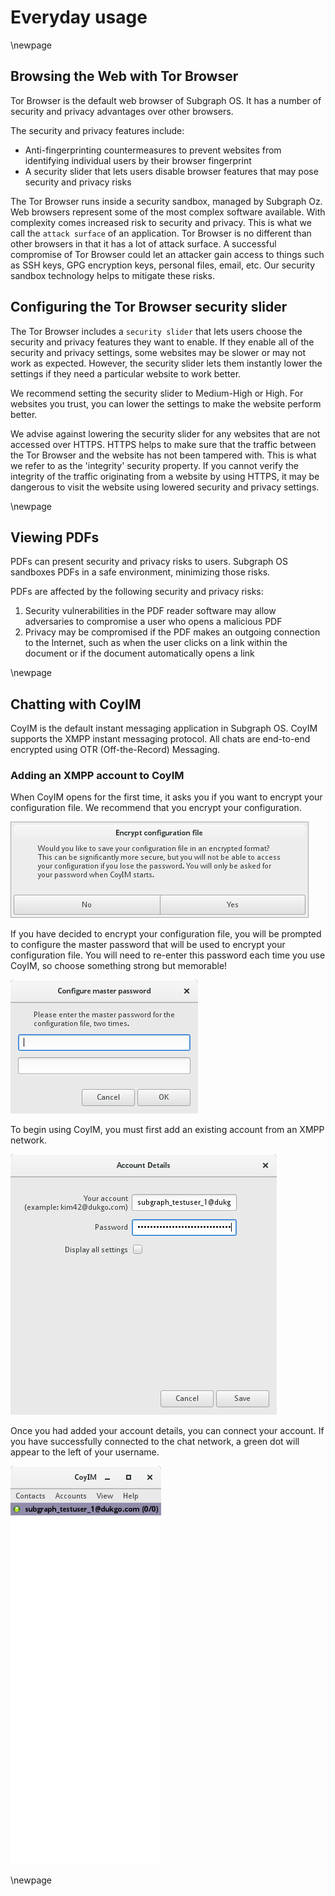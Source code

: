 # Everyday usage

\newpage

## Browsing the Web with Tor Browser

Tor Browser is the default web browser of Subgraph OS. It has a number of 
security and privacy advantages over other browsers. 

The security and privacy features include:

* Anti-fingerprinting countermeasures to prevent websites from identifying
individual users by their browser fingerprint
* A security slider that lets users disable browser features that may pose 
security and privacy risks

The Tor Browser runs inside a security sandbox, managed by Subgraph Oz. Web
browsers represent some of the most complex software available. With complexity
comes increased risk to security and privacy. This is what we call the `attack
surface` of an application. Tor Browser is no different than other browsers in
that it has a lot of attack surface. A successful compromise of Tor Browser 
could let an attacker gain access to things such as SSH keys, GPG encryption
keys, personal files, email, etc. Our security sandbox technology helps to 
mitigate these risks.

## Configuring the Tor Browser security slider

The Tor Browser includes a `security slider` that lets users choose the security
and privacy features they want to enable. If they enable all of the security and 
privacy settings, some websites may be slower or may not work as expected. 
However, the security slider lets them instantly lower the settings if they need 
a particular website to work better. 

We recommend setting the security slider to Medium-High or High. For websites
you trust, you can lower the settings to make the website perform better. 

We advise against lowering the security slider for any websites that are not
accessed over HTTPS. HTTPS helps to make sure that the traffic between the Tor
Browser and the website has not been tampered with. This is what we refer to
as the 'integrity' security property. If you cannot verify the integrity of
the traffic originating from a website by using HTTPS, it may be dangerous to 
visit the website using lowered security and privacy settings.

\newpage

## Viewing PDFs

PDFs can present security and privacy risks to users. Subgraph OS sandboxes
PDFs in a safe environment, minimizing those risks. 

PDFs are affected by the following security and privacy risks:

1. Security vulnerabilities in the PDF reader software may allow adversaries
to compromise a user who opens a malicious PDF
2. Privacy may be compromised if the PDF makes an outgoing connection to the
Internet, such as when the user clicks on a link within the document or if
the document automatically opens a link

\newpage

## Chatting with CoyIM

CoyIM is the default instant messaging application in Subgraph OS. CoyIM
supports the XMPP instant messaging protocol. All chats are end-to-end
encrypted using OTR (Off-the-Record) Messaging.

### Adding an XMPP account to CoyIM

When CoyIM opens for the first time, it asks you if you want to encrypt your
configuration file. We recommend that you encrypt your configuration.

![CoyIM - Encrypt configuration file](static/CoyIM_encrypt_config.png)

If you have decided to encrypt your configuration file, you will be prompted
to configure the master password that will be used to encrypt your 
configuration file. You will need to re-enter this password each time you
use CoyIM, so choose something strong but memorable! 

![CoyIM - Configure master password](static/CoyIM_configure_master_password.png)

To begin using CoyIM, you must first add an existing account from an XMPP
network. 

![CoyIM - Account details: basic configuration](static/CoyIM_account_details_basic.png)

Once you had added your account details, you can connect your account. If
you have successfully connected to the chat network, a green dot will appear
to the left of your username.

![CoyIM - Successful connection](static/CoyIM_connected.png)

\newpage

